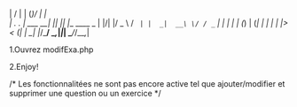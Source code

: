 |  \/  |         | (_)/ _|  ___|         
| .  . | ___   __| |_| |_| |____  ____ _ 
| |\/| |/ _ \ / _` | |  _|  __\ \/ / _` |
| |  | | (_) | (_| | | | | |___>  < (_| |
\_|  |_/\___/ \__,_|_|_| \____/_/\_\__,_|

1.Ouvrez modifExa.php

2.Enjoy!

/*
Les fonctionnalitées ne sont pas encore active tel que 
ajouter/modifier et supprimer une question ou un exercice
*/
